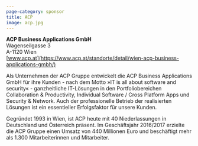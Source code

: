 ```yaml
---
page-category: sponsor
title: ACP
image: acp.jpg
---
```


**ACP Business Applications GmbH**<br/>
Wagenseilgasse 3<br/>
A-1120 Wien<br/>
[www.acp.at](https://www.acp.at/standorte/detail/wien-acp-business-applications-gmbh/)

Als Unternehmen der ACP Gruppe entwickelt die ACP Business Applications GmbH für ihre Kunden - nach dem Motto »IT is all about software and security« - ganzheitliche IT-Lösungen in den Portfoliobereichen Collaboration & Productivity, Individual Software / Cross Platform Apps und Security & Network. Auch der professionelle Betrieb der realisierten Lösungen ist ein essentieller Erfolgsfaktor für unsere Kunden.

Gegründet 1993 in Wien, ist ACP heute mit 40 Niederlassungen in Deutschland und Österreich präsent. Im Geschäftsjahr 2016/2017 erzielte die ACP Gruppe einen Umsatz von 440 Millionen Euro und beschäftigt mehr als 1.300 Mitarbeiterinnen und Mitarbeiter.